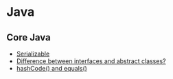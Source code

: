 # Java

## Core Java

* [Serializable](http://derek-dchu.gitbooks.io/awesome-note/content/java_language_specification.html#serializable)
* [Difference between interfaces and abstract classes?](http://derek-dchu.gitbooks.io/awesome-note/content/java_classes_and_objects.html#abstract-class-vs-interface)
* [hashCode\(\) and equals\(\)](http://derek-dchu.gitbooks.io/awesome-note/content/java_classes_and_objects.html#-hashcode-method-and-equals-method)



